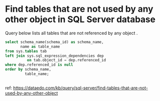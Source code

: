 # Find tables that are not used by any other object in SQL Server database

Query below lists all tables that are not referenced by any object .


``` sql
select schema_name(schema_id) as schema_name,
       name as table_name
from sys.tables tab
left join sys.sql_expression_dependencies dep
          on tab.object_id = dep.referenced_id
where dep.referenced_id is null
order by schema_name,
         table_name;
	
```

ref: https://dataedo.com/kb/query/sql-server/find-tables-that-are-not-used-by-any-other-object